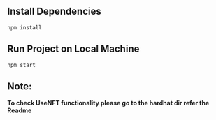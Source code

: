 ## Install Dependencies

```
npm install
```

## Run Project on Local Machine

```
npm start
```

## Note:
**To check UseNFT functionality please go to the hardhat dir refer the Readme**
